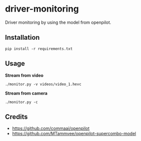 # driver-monitoring
Driver monitoring by using the model from openpilot.


## Installation

```
pip install -r requirements.txt
```

## Usage

**Stream from video**
```
./monitor.py -v videos/video_1.hevc
```

**Stream from camera**
```
./monitor.py -c
```

## Credits

+ https://github.com/commaai/openpilot
+ https://github.com/MTammvee/openpilot-supercombo-model
